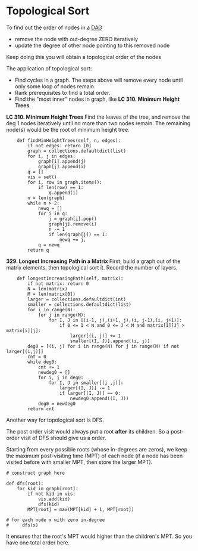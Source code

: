 # Topological Sort
To find out the order of nodes in a [DAG](https://en.wikipedia.org/wiki/Directed_acyclic_graph)
* remove the node with out-degree ZERO iteratively
* update the degree of other node pointing to this removed node

Keep doing this you will obtain a topological order of the nodes

The application of topological sort:
* Find cycles in a graph. The steps above will remove every node until only some loop of nodes remain.
* Rank prerequisites to find a total order.
* Find the "most inner" nodes in graph, like **LC 310. Minimum Height Trees**.

**LC 310. Minimum Height Trees**
Find the leaves of the tree, and remove the deg 1 nodes iteratively until no more than two nodes remain. 
The remaining node(s) would be the root of minimum height tree.
```
    def findMinHeightTrees(self, n, edges):
        if not edges: return [0]
        graph = collections.defaultdict(list)
        for i, j in edges:
            graph[i].append(j)
            graph[j].append(i)
        q = []
        vis = set()
        for i, row in graph.items():
            if len(row) == 1:
                q.append(i)
        n = len(graph)
        while n > 2:
            newq = []
            for i in q:
                j = graph[i].pop()
                graph[j].remove(i)
                n -= 1
                if len(graph[j]) == 1:
                    newq += j,
            q = newq
        return q
```

**329. Longest Increasing Path in a Matrix**
First, build a graph out of the matrix elements, then topological sort it. Record the number of layers.
```
    def longestIncreasingPath(self, matrix):
        if not matrix: return 0
        N = len(matrix)
        M = len(matrix[0])
        larger = collections.defaultdict(int)
        smaller = collections.defaultdict(list)
        for i in range(N):
            for j in range(M):
                for I, J in [(i-1, j),(i+1, j),(i, j-1),(i, j+1)]:
                    if 0 <= I < N and 0 <= J < M and matrix[I][J] > matrix[i][j]:
                        larger[(i, j)] += 1
                        smaller[(I, J)].append((i, j))
        deg0 = [(i, j) for i in range(N) for j in range(M) if not larger[(i,j)]]
        cnt = 0
        while deg0:
            cnt += 1
            newdeg0 = []
            for i, j in deg0:
                for I, J in smaller[(i ,j)]:
                    larger[(I, J)] -= 1
                    if larger[(I, J)] == 0:
                        newdeg0.append((I, J))
            deg0 = newdeg0
        return cnt
```

Another way for topological sort is DFS. 

The post order visit would always put a root **after** its children. So a post-order visit of DFS should give us a order. 

Starting from every possible roots (whose in-degrees are zeros), we keep the maximum post-visiting time (MPT) of each node (if a node has been visited before with smaller MPT, then store the larger MPT). 

```
# construct graph here

def dfs(root):
    for kid in graph[root]:
        if not kid in vis:
            vis.add(kid)
            dfs(kid)
        MPT[root] = max(MPT[kid] + 1, MPT[root])

# for each node x with zero in-degree
#     dfs(x)
```
It ensures that the root's MPT would higher than the children's MPT. So you have one total order here.


